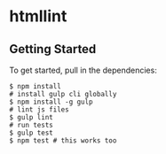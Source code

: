 htmllint
========

Getting Started
---------------

To get started, pull in the dependencies:

```
$ npm install
# install gulp cli globally
$ npm install -g gulp
# lint js files
$ gulp lint
# run tests
$ gulp test
$ npm test # this works too
```
